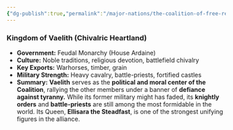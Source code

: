 ```yaml
---
{"dg-publish":true,"permalink":"/major-nations/the-coalition-of-free-realms/allied-nations/vaelith/","noteIcon":"","updated":"2025-02-10T21:02:58.538-08:00"}
---
```


### **Kingdom of Vaelith (Chivalric Heartland)**

- **Government:** Feudal Monarchy (House Ardaine)
- **Culture:** Noble traditions, religious devotion, battlefield chivalry
- **Key Exports:** Warhorses, timber, grain
- **Military Strength:** Heavy cavalry, battle-priests, fortified castles
- **Summary:** **Vaelith** serves as the **political and moral center of the Coalition**, rallying the other members under a banner of **defiance against tyranny.** While its former military might has faded, its **knightly orders** and **battle-priests** are still among the most formidable in the world. Its Queen, **Ellisara the Steadfast**, is one of the strongest unifying figures in the alliance.